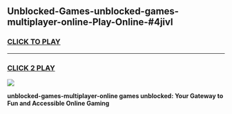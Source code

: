 
## Unblocked-Games-unblocked-games-multiplayer-online-Play-Online-#4jivl
<h3>
<a href="https://premium.freeplayer.one?title=unblocked-games-multiplayer-online&ref=27F">CLICK TO PLAY</a></h3>
<hr>

<h3>
<a href="https://premium.freeplayer.one?title=unblocked-games-multiplayer-online&ref=27F">CLICK 2 PLAY</a>
  
</h3>

<a href="https://premium.freeplayer.one?title=unblocked-games-multiplayer-online&ref=27F"><img src="https://clearcache.store/games.png"></a>


**unblocked-games-multiplayer-online games unblocked: Your Gateway to Fun and Accessible Online Gaming**

